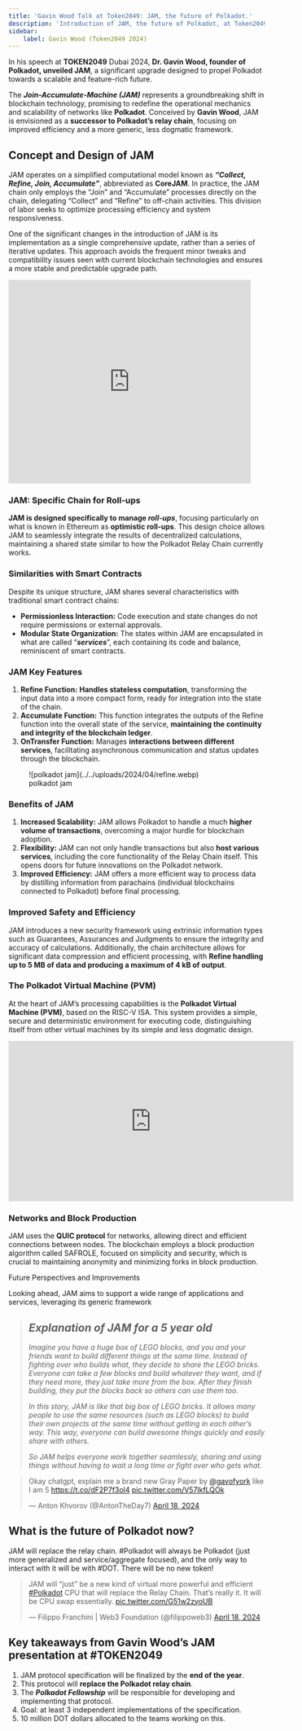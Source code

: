 ```yaml
---
title: 'Gavin Wood Talk at Token2049: JAM, the future of Polkadot.'
description: 'Introduction of JAM, the future of Polkadot, at Token2049 by Gavin Wood'
sidebar:
    label: Gavin Wood (Token2049 2024)
---
```

In his speech at **TOKEN2049** Dubai 2024, **Dr. Gavin Wood, founder of Polkadot, unveiled JAM**, a significant upgrade designed to propel Polkadot towards a scalable and feature-rich future.

The ***Join-Accumulate-Machine (JAM)*** represents a groundbreaking shift in blockchain technology, promising to redefine the operational mechanics and scalability of networks like **Polkadot**. Conceived by **Gavin Wood**, JAM is envisioned as a **successor to Polkadot’s relay chain**, focusing on improved efficiency and a more generic, less dogmatic framework.

Concept and Design of JAM
-------------------------

JAM operates on a simplified computational model known as ***“Collect, Refine, Join, Accumulate”***, abbreviated as **CoreJAM**. In practice, the JAM chain only employs the “Join” and “Accumulate” processes directly on the chain, delegating “Collect” and “Refine” to off-chain activities. This division of labor seeks to optimize processing efficiency and system responsiveness.

One of the significant changes in the introduction of JAM is its implementation as a single comprehensive update, rather than a series of iterative updates. This approach avoids the frequent minor tweaks and compatibility issues seen with current blockchain technologies and ensures a more stable and predictable upgrade path.

<iframe frameborder="0" height="400" marginheight="0" marginwidth="0" scrolling="no" src="https://www.slideshare.net/slideshow/embed_code/key/ewAPsjNx9VeMUQ?hostedIn=slideshare&page=upload" width="476"></iframe>

### JAM: Specific Chain for Roll-ups

**JAM is designed specifically to manage *roll-ups***, focusing particularly on what is known in Ethereum as **optimistic roll-ups**. This design choice allows JAM to seamlessly integrate the results of decentralized calculations, maintaining a shared state similar to how the Polkadot Relay Chain currently works.

### Similarities with Smart Contracts

Despite its unique structure, JAM shares several characteristics with traditional smart contract chains:

- **Permissionless Interaction:** Code execution and state changes do not require permissions or external approvals.
- **Modular State Organization:** The states within JAM are encapsulated in what are called “***services***”, each containing its code and balance, reminiscent of smart contracts.


### JAM Key Features

1. **Refine Function:** **Handles stateless computation**, transforming the input data into a more compact form, ready for integration into the state of the chain.
2. **Accumulate Function:** This function integrates the outputs of the Refine function into the overall state of the service, **maintaining the continuity and integrity of the blockchain ledger**.
3. **OnTransfer Function:** Manages **interactions between different services**, facilitating asynchronous communication and status updates through the blockchain.

<figure aria-describedby="caption-attachment-5163" class="wp-caption alignnone" id="attachment_5163" style="width: 659px">![polkadot jam](../../uploads/2024/04/refine.webp)<figcaption class="wp-caption-text" id="caption-attachment-5163">polkadot jam</figcaption></figure>

### Benefits of JAM

1. **Increased Scalability:** JAM allows Polkadot to handle a much **higher volume of transactions**, overcoming a major hurdle for blockchain adoption.
2. **Flexibility:** JAM can not only handle transactions but also **host various services**, including the core functionality of the Relay Chain itself. This opens doors for future innovations on the Polkadot network.
3. **Improved Efficiency:** JAM offers a more efficient way to process data by distilling information from parachains (individual blockchains connected to Polkadot) before final processing.

### Improved Safety and Efficiency

JAM introduces a new security framework using extrinsic information types such as Guarantees, Assurances and Judgments to ensure the integrity and accuracy of calculations. Additionally, the chain architecture allows for significant data compression and efficient processing, with **Refine handling up to 5 MB of data and producing a maximum of 4 kB of output**.

### The Polkadot Virtual Machine (PVM)

At the heart of JAM’s processing capabilities is the **Polkadot Virtual Machine (PVM)**, based on the RISC-V ISA. This system provides a simple, secure and deterministic environment for executing code, distinguishing itself from other virtual machines by its simple and less dogmatic design.

<iframe allowfullscreen="allowfullscreen" frameborder="0" height="315" src="https://www.youtube.com/embed/xTMiE0UcZUo?si=buppBwGVOhALKAnN" title="YouTube video player" width="560"></iframe>

### Networks and Block Production

JAM uses the **QUIC protocol** for networks, allowing direct and efficient connections between nodes. The blockchain employs a block production algorithm called SAFROLE, focused on simplicity and security, which is crucial to maintaining anonymity and minimizing forks in block production.

Future Perspectives and Improvements

Looking ahead, JAM aims to support a wide range of applications and services, leveraging its generic framework

> ## *Explanation of JAM for a 5 year old*
> 
> *Imagine you have a huge box of LEGO blocks, and you and your friends want to build different things at the same time. Instead of fighting over who builds what, they decide to share the LEGO bricks. Everyone can take a few blocks and build whatever they want, and if they need more, they just take more from the box. After they finish building, they put the blocks back so others can use them too.*
> 
> *In this story, JAM is like that big box of LEGO bricks. It allows many people to use the same resources (such as LEGO blocks) to build their own projects at the same time without getting in each other’s way. This way, everyone can build awesome things quickly and easily share with others.*
> 
> *So JAM helps everyone work together seamlessly, sharing and using things without having to wait a long time or fight over who gets what.*

> Okay chatgpt, explain me a brand new Gray Paper by [@gavofyork](https://twitter.com/gavofyork?ref_src=twsrc%5Etfw) like I am 5 <https://t.co/dF2P7f3ol4> [pic.twitter.com/V57lkfLQOk](https://t.co/V57lkfLQOk)
> 
> — Anton Khvorov (@AntonTheDay7) [April 18, 2024](https://twitter.com/AntonTheDay7/status/1780883499324436690?ref_src=twsrc%5Etfw)

What is the future of Polkadot now?
-----------------------------------

JAM will replace the relay chain. #Polkadot will always be Polkadot (just more generalized and service/aggregate focused), and the only way to interact with it will be with #DOT. There will be no new token!

> JAM will “just” be a new kind of virtual more powerful and efficient [\#Polkadot](https://twitter.com/hashtag/Polkadot?src=hash&ref_src=twsrc%5Etfw) CPU that will replace the Relay Chain. That’s really it. It will be CPU swap essentially. [pic.twitter.com/G51w2zyoUB](https://t.co/G51w2zyoUB)
> 
> — Filippo Franchini | Web3 Foundation (@filippoweb3) [April 18, 2024](https://twitter.com/filippoweb3/status/1780889931172262391?ref_src=twsrc%5Etfw)


Key takeaways from Gavin Wood’s JAM presentation at #TOKEN2049
--------------------------------------------------------------

1. JAM protocol specification will be finalized by the **end of the year**.
2. This protocol will **replace the Polkadot relay chain**.
3. The ***Polkadot Fellowship*** will be responsible for developing and implementing that protocol.
4. Goal: at least 3 independent implementations of the specification.
5. 10 million DOT dollars allocated to the teams working on this.

<script async="" charset="utf-8" src="https://platform.twitter.com/widgets.js"></script>